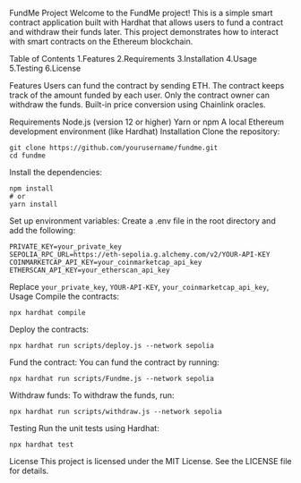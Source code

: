 FundMe Project
Welcome to the FundMe project! This is a simple smart contract application built with Hardhat that allows users to fund a contract and withdraw their funds later. This project demonstrates how to interact with smart contracts on the Ethereum blockchain.

Table of Contents
1.Features
2.Requirements
3.Installation
4.Usage
5.Testing
6.License


Features
Users can fund the contract by sending ETH.
The contract keeps track of the amount funded by each user.
Only the contract owner can withdraw the funds.
Built-in price conversion using Chainlink oracles.


Requirements
Node.js (version 12 or higher)
Yarn or npm
A local Ethereum development environment (like Hardhat)
Installation
Clone the repository:

```
git clone https://github.com/yourusername/fundme.git
cd fundme
```

Install the dependencies:

```
npm install
# or
yarn install
```

Set up environment variables: Create a .env file in the root directory and add the following:

```
PRIVATE_KEY=your_private_key
SEPOLIA_RPC_URL=https://eth-sepolia.g.alchemy.com/v2/YOUR-API-KEY
COINMARKETCAP_API_KEY=your_coinmarketcap_api_key
ETHERSCAN_API_KEY=your_etherscan_api_key
```
Replace `your_private_key`, `YOUR-API-KEY`, `your_coinmarketcap_api_key`,
Usage
Compile the contracts:

```
npx hardhat compile
```

Deploy the contracts:
```
npx hardhat run scripts/deploy.js --network sepolia
```

Fund the contract: You can fund the contract by running:
```
npx hardhat run scripts/Fundme.js --network sepolia
```

Withdraw funds: To withdraw the funds, run:

```
npx hardhat run scripts/withdraw.js --network sepolia
```

Testing
Run the unit tests using Hardhat:

```
npx hardhat test
```
License
This project is licensed under the MIT License. See the LICENSE file for details.